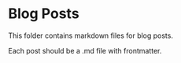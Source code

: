 # Blog Posts

This folder contains markdown files for blog posts.

Each post should be a .md file with frontmatter.
